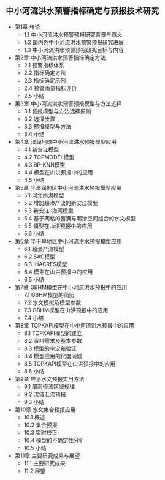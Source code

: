 ## 中小河流洪水预警指标确定与预报技术研究
- 第1章 绪论
	- 1.1 中小河流洪水预警预报研究背景与意义
	- 1.2 国内外中小河流洪水预警预报研究进展
	- 1.3 中小河流洪水预警预报研究目标与内容
- 第2章 中小河流洪水预警指标确定方法
	- 2.1 预警指标体系
	- 2.2 指标确定方法
	- 2.3 指标确定示例
	- 2.4 预警雨量指标评价
	- 2.5 小结
- 第3章 中小河流洪水预警预报模型与方法选择
	- 3.1 预报模型与方法选择原则
	- 3.2 选择步骤
	- 3.3 预报模型与方法
	- 3.4 小结
- 第4章 湿润地球中小河流洪水预报模型应用
	- 4.1 新安江模型
	- 4.2 TOPMODEL模型
	- 4.3 BP-KNN模型
	- 4.4 模型在山洪预报中的应用
	- 4.5 小结
- 第5章 半湿润地区中小河流洪水预报模型应用
	- 5.1 河北雨洪模型
	- 5.2 增加超渗产流的新安江模型
	- 5.3 新安江-海河模型
	- 5.4 基于网格的蓄满与超渗空间组合的水文模型
	- 5.5 模型在山洪预报中的应用
	- 5.6 小结
- 第6章 半干旱地区中小河流洪水预报模型应用
	- 6.1 超渗产流模型
	- 6.2 SAC模型
	- 6.3 IHACRES模型
	- 6.4 模型在山洪预报中的应用
	- 6.5 小结
- 第7章 GBHM模型在中小河流洪水预报中的应用
	- 7.1 GBHM模型的简历
	- 7.2 水文模拟及模型参数
	- 7.3 GBHM模型在山洪预报中的应用
	- 7.4 小结
- 第8章 TOPKAPI模型在中小河流洪水预报中的应用
	- 8.1 TOPKAPI模型的建立
	- 8.2 资料需求及基本参数
	- 8.3 模型的率定和验证
	- 8.4 模型应用的尺度问题
	- 8.5 TOPKAPI模型在山洪预报中的应用
	- 8.6 小结
- 第9章 应急水文预报实用方法
	- 9.1 降雨径流区域规律
	- 9.2 流域汇流预报
	- 9.3 小结
- 第10章 水文集合预报应用
	- 10.1 概述
	- 10.2 集合预报
	- 10.3 实时校正
	- 10.4 模型的不确定性分析
	- 10.5 小结
- 第11章 主要研究成果与展望
	- 11.1 主要研究成果
	- 11.2 展望